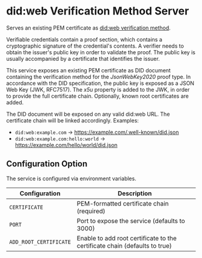 # did:web Verification Method Server

Serves an existing PEM certificate as [did:web verification method](https://www.w3.org/TR/did-core/#verification-methods).

Verifiable credentials contain a proof section, which contains a cryptographic signature of the credential's contents.
A verifier needs to obtain the issuer's public key in order to validate the proof. The public key is usually accompanied
by a certificate that identifies the issuer.

This service exposes an existing PEM certificate as DID document containing the verification method for the 
_JsonWebKey2020_ proof type. In accordance with the DID specification, the public key is exposed as a JSON Web Key
(JWK, RFC7517). The _x5u_ property is added to the JWK, in order to provide the full certificate chain. Optionally,
known root certificates are added.

The DID document will be exposed on any valid did:web URL. The certificate chain will be linked accordingly. Examples:
- `did:web:example.com` -> https://example.com/.well-known/did.json
- `did:web:example.com:hello:world` -> https://example.com/hello/world/did.json

## Configuration Option

The service is configured via environment variables.

| Configuration          | Description                                                                |
|------------------------|----------------------------------------------------------------------------|
| `CERTIFICATE`          | PEM-formatted certificate chain (required)                                 |
| `PORT`                 | Port to expose the service (defaults to 3000)                              |
| `ADD_ROOT_CERTIFICATE` | Enable to add root certificate to the certificate chain (defaults to true) |
